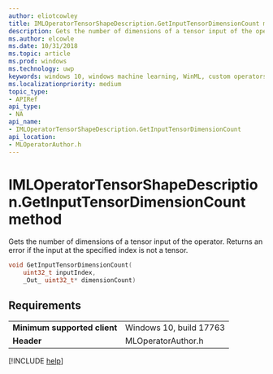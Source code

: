 ```yaml
---
author: eliotcowley
title: IMLOperatorTensorShapeDescription.GetInputTensorDimensionCount method
description: Gets the number of dimensions of a tensor input of the operator.
ms.author: elcowle
ms.date: 10/31/2018
ms.topic: article
ms.prod: windows
ms.technology: uwp
keywords: windows 10, windows machine learning, WinML, custom operators, GetInputTensorDimensionCount
ms.localizationpriority: medium
topic_type:
- APIRef
api_type:
- NA
api_name:
- IMLOperatorTensorShapeDescription.GetInputTensorDimensionCount
api_location:
- MLOperatorAuthor.h
---
```


# IMLOperatorTensorShapeDescription.GetInputTensorDimensionCount method

Gets the number of dimensions of a tensor input of the operator. Returns an error if the input at the specified index is not a tensor.

```cpp
void GetInputTensorDimensionCount(
    uint32_t inputIndex, 
    _Out_ uint32_t* dimensionCount)
```

## Requirements

| | |
|-|-|
| **Minimum supported client** | Windows 10, build 17763 |
| **Header** | MLOperatorAuthor.h |

[!INCLUDE [help](../includes/get-help.md)]
